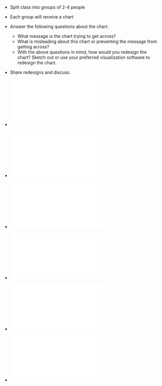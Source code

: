 * Split class into groups of 2-4 people
* Each group will receive a chart
* Answer the following questions about the chart:
	* What message is the chart trying to get across?
	* What is misleading about this chart or preventing the message from getting across?
	* With the above questions in mind, how would you redesign the chart? Sketch out or use your preferred visualization software to redesign the chart.
* Share redesigns and discuss.

* ![Economist img # 1](img/Economist_1_original.md)
* ![Economist img # 2](img/Economist_2_original.md)
* ![Economist img # 3](img/Economist_3_original.md)
* ![Economist img # 4](img/Economist_4_original.md)
* ![Economist img # 5](img/Economist_5_original.md)
* ![Economist img # 6](img/Economist_6_original.md)
